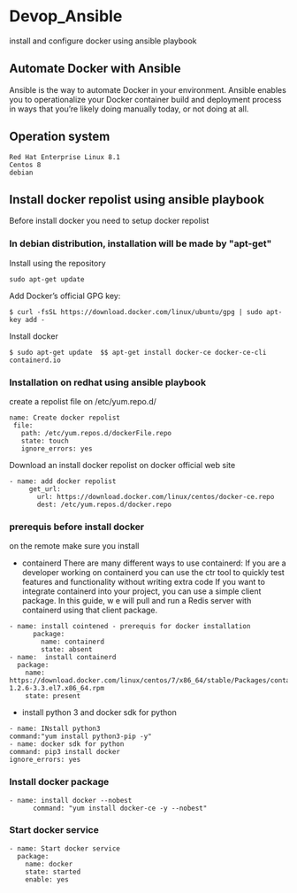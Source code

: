 # Devop_Ansible
install and configure docker using ansible playbook
## Automate Docker with Ansible 
Ansible is the way to automate Docker in your environment. Ansible enables you to operationalize 
your Docker container build and deployment process in ways that you’re likely doing manually today, or not doing at all.
## Operation system 
```
Red Hat Enterprise Linux 8.1
Centos 8
debian
```
## Install docker repolist using ansible playbook
Before install docker you need to setup docker repolist
### In debian distribution, installation will be made by "apt-get"
Install using the repository
```
sudo apt-get update
```
Add Docker’s official GPG key:
```
$ curl -fsSL https://download.docker.com/linux/ubuntu/gpg | sudo apt-key add -
````
Install docker 
```
$ sudo apt-get update  $$ apt-get install docker-ce docker-ce-cli containerd.io
```
### Installation on redhat using ansible playbook
create a repolist file on /etc/yum.repo.d/
 ```
 name: Create docker repolist
  file:
    path: /etc/yum.repos.d/dockerFile.repo
    state: touch
    ignore_errors: yes
 ```
 Download an install docker repolist on docker official web site
 ```
 - name: add docker repolist
      get_url:
        url: https://download.docker.com/linux/centos/docker-ce.repo
        dest: /etc/yum.repos.d/docker.repo
```
### prerequis before install docker
on the remote make sure you install 
- containerd 
There are many different ways to use containerd:
If you are a developer working on containerd you can use the ctr tool to quickly test features and functionality without writing extra code
If you want to integrate containerd into your project, you can use a simple client package. In this guide, w
e will pull and run a Redis server with containerd using that client package.
```
- name: install cointened - prerequis for docker installation
      package:
        name: containerd
        state: absent
- name:  install containerd
  package:
    name: https://download.docker.com/linux/centos/7/x86_64/stable/Packages/containerd.io-1.2.6-3.3.el7.x86_64.rpm
    state: present
 ```
 - install python 3 and docker sdk for python 
 ```
 - name: INstall python3 
 command:"yum install python3-pip -y"
 - name: docker sdk for python
 command: pip3 install docker
 ignore_errors: yes
 ```
### Install docker package
```
- name: install docker --nobest
      command: "yum install docker-ce -y --nobest"
```
### Start docker service
```
- name: Start docker service
  package:
    name: docker
    state: started
    enable: yes
```

 
 
